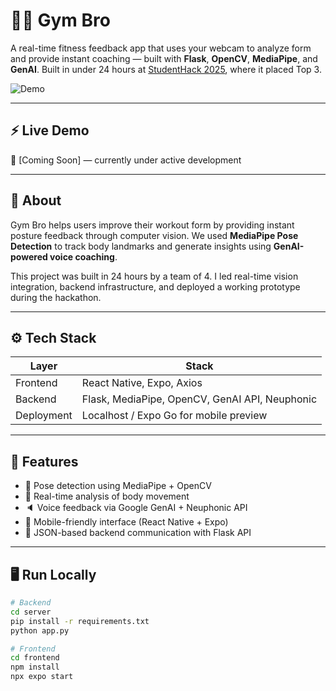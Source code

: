 # 🏋️‍♂️ Gym Bro

A real-time fitness feedback app that uses your webcam to analyze form and provide instant coaching — built with **Flask**, **OpenCV**, **MediaPipe**, and **GenAI**. Built in under 24 hours at [StudentHack 2025](https://studenthack.com), where it placed Top 3.

![Demo](./demo.gif)

---

## ⚡ Live Demo

🚧 [Coming Soon] — currently under active development

---

## 🧠 About

Gym Bro helps users improve their workout form by providing instant posture feedback through computer vision. We used **MediaPipe Pose Detection** to track body landmarks and generate insights using **GenAI-powered voice coaching**.

This project was built in 24 hours by a team of 4. I led real-time vision integration, backend infrastructure, and deployed a working prototype during the hackathon.

---

## ⚙️ Tech Stack

| Layer        | Stack                                         |
|--------------|-----------------------------------------------|
| Frontend     | React Native, Expo, Axios                     |
| Backend      | Flask, MediaPipe, OpenCV, GenAI API, Neuphonic |
| Deployment   | Localhost / Expo Go for mobile preview        |

---

## 🚀 Features

- 🧍 Pose detection using MediaPipe + OpenCV  
- 🧠 Real-time analysis of body movement  
- 🔈 Voice feedback via Google GenAI + Neuphonic API  
- 📱 Mobile-friendly interface (React Native + Expo)  
- 💬 JSON-based backend communication with Flask API  

---

## 🖥 Run Locally

```bash
# Backend
cd server
pip install -r requirements.txt
python app.py

# Frontend
cd frontend
npm install
npx expo start
